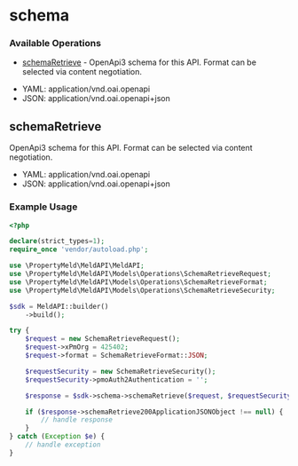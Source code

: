 # schema

### Available Operations

* [schemaRetrieve](#schemaretrieve) - OpenApi3 schema for this API. Format can be selected via content negotiation.

- YAML: application/vnd.oai.openapi
- JSON: application/vnd.oai.openapi+json

## schemaRetrieve

OpenApi3 schema for this API. Format can be selected via content negotiation.

- YAML: application/vnd.oai.openapi
- JSON: application/vnd.oai.openapi+json

### Example Usage

```php
<?php

declare(strict_types=1);
require_once 'vendor/autoload.php';

use \PropertyMeld\MeldAPI\MeldAPI;
use \PropertyMeld\MeldAPI\Models\Operations\SchemaRetrieveRequest;
use \PropertyMeld\MeldAPI\Models\Operations\SchemaRetrieveFormat;
use \PropertyMeld\MeldAPI\Models\Operations\SchemaRetrieveSecurity;

$sdk = MeldAPI::builder()
    ->build();

try {
    $request = new SchemaRetrieveRequest();
    $request->xPmOrg = 425402;
    $request->format = SchemaRetrieveFormat::JSON;

    $requestSecurity = new SchemaRetrieveSecurity();
    $requestSecurity->pmoAuth2Authentication = '';

    $response = $sdk->schema->schemaRetrieve($request, $requestSecurity);

    if ($response->schemaRetrieve200ApplicationJSONObject !== null) {
        // handle response
    }
} catch (Exception $e) {
    // handle exception
}
```
